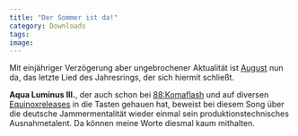 ```yaml
---
title: "Der Sommer ist da!"
category: Downloads
tags: 
image: 
---
```


Mit einjähriger Verzögerung aber ungebrochener Aktualität ist [August](/downloads) nun da, das letzte Lied des Jahresrings, der sich hiermit schließt.  

  

**Aqua Luminus III.**, der auch schon bei [88:Komaflash](http://www.88komaflash.de/) und auf diversen [Equinoxreleases](http://www.e-q-x.net) in die Tasten gehauen hat, beweist bei diesem Song über die deutsche Jammermentalität wieder einmal sein produktionstechnisches Ausnahmetalent. Da können meine Worte diesmal kaum mithalten.